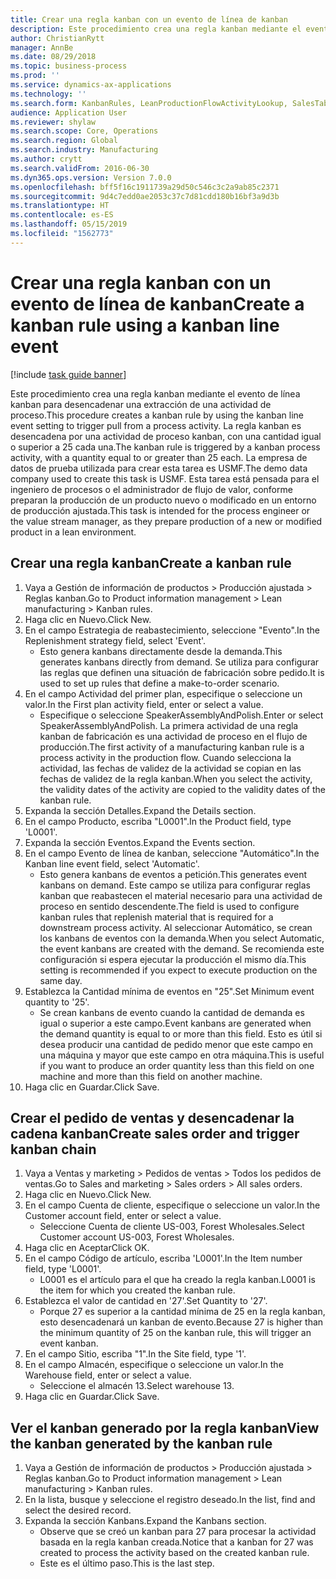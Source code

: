 ```yaml
---
title: Crear una regla kanban con un evento de línea de kanban
description: Este procedimiento crea una regla kanban mediante el evento de línea kanban para desencadenar una extracción de una actividad de proceso.
author: ChristianRytt
manager: AnnBe
ms.date: 08/29/2018
ms.topic: business-process
ms.prod: ''
ms.service: dynamics-ax-applications
ms.technology: ''
ms.search.form: KanbanRules, LeanProductionFlowActivityLookup, SalesTableListPage, SalesCreateOrder, SalesTable
audience: Application User
ms.reviewer: shylaw
ms.search.scope: Core, Operations
ms.search.region: Global
ms.search.industry: Manufacturing
ms.author: crytt
ms.search.validFrom: 2016-06-30
ms.dyn365.ops.version: Version 7.0.0
ms.openlocfilehash: bff5f16c1911739a29d50c546c3c2a9ab85c2371
ms.sourcegitcommit: 9d4c7edd0ae2053c37c7d81cdd180b16bf3a9d3b
ms.translationtype: HT
ms.contentlocale: es-ES
ms.lasthandoff: 05/15/2019
ms.locfileid: "1562773"
---
```

# <a name="create-a-kanban-rule-using-a-kanban-line-event"></a><span data-ttu-id="9404f-103">Crear una regla kanban con un evento de línea de kanban</span><span class="sxs-lookup"><span data-stu-id="9404f-103">Create a kanban rule using a kanban line event</span></span>

[!include [task guide banner](../../includes/task-guide-banner.md)]

<span data-ttu-id="9404f-104">Este procedimiento crea una regla kanban mediante el evento de línea kanban para desencadenar una extracción de una actividad de proceso.</span><span class="sxs-lookup"><span data-stu-id="9404f-104">This procedure creates a kanban rule by using the kanban line event setting to trigger pull from a process activity.</span></span> <span data-ttu-id="9404f-105">La regla kanban es desencadena por una actividad de proceso kanban, con una cantidad igual o superior a 25 cada una.</span><span class="sxs-lookup"><span data-stu-id="9404f-105">The kanban rule is triggered by a kanban process activity, with a quantity equal to or greater than 25 each.</span></span> <span data-ttu-id="9404f-106">La empresa de datos de prueba utilizada para crear esta tarea es USMF.</span><span class="sxs-lookup"><span data-stu-id="9404f-106">The demo data company used to create this task is USMF.</span></span> <span data-ttu-id="9404f-107">Esta tarea está pensada para el ingeniero de procesos o el administrador de flujo de valor, conforme preparan la producción de un producto nuevo o modificado en un entorno de producción ajustada.</span><span class="sxs-lookup"><span data-stu-id="9404f-107">This task is intended for the process engineer or the value stream manager, as they prepare production of a new or modified product in a lean environment.</span></span>


## <a name="create-a-kanban-rule"></a><span data-ttu-id="9404f-108">Crear una regla kanban</span><span class="sxs-lookup"><span data-stu-id="9404f-108">Create a kanban rule</span></span>
1. <span data-ttu-id="9404f-109">Vaya a Gestión de información de productos > Producción ajustada > Reglas kanban.</span><span class="sxs-lookup"><span data-stu-id="9404f-109">Go to Product information management > Lean manufacturing > Kanban rules.</span></span>
2. <span data-ttu-id="9404f-110">Haga clic en Nuevo.</span><span class="sxs-lookup"><span data-stu-id="9404f-110">Click New.</span></span>
3. <span data-ttu-id="9404f-111">En el campo Estrategia de reabastecimiento, seleccione "Evento".</span><span class="sxs-lookup"><span data-stu-id="9404f-111">In the Replenishment strategy field, select 'Event'.</span></span>
    * <span data-ttu-id="9404f-112">Esto genera kanbans directamente desde la demanda.</span><span class="sxs-lookup"><span data-stu-id="9404f-112">This generates kanbans directly from demand.</span></span> <span data-ttu-id="9404f-113">Se utiliza para configurar las reglas que definen una situación de fabricación sobre pedido.</span><span class="sxs-lookup"><span data-stu-id="9404f-113">It is used to set up rules that define a make-to-order scenario.</span></span>  
4. <span data-ttu-id="9404f-114">En el campo Actividad del primer plan, especifique o seleccione un valor.</span><span class="sxs-lookup"><span data-stu-id="9404f-114">In the First plan activity field, enter or select a value.</span></span>
    * <span data-ttu-id="9404f-115">Especifique o seleccione SpeakerAssemblyAndPolish.</span><span class="sxs-lookup"><span data-stu-id="9404f-115">Enter or select SpeakerAssemblyAndPolish.</span></span> <span data-ttu-id="9404f-116">La primera actividad de una regla kanban de fabricación es una actividad de proceso en el flujo de producción.</span><span class="sxs-lookup"><span data-stu-id="9404f-116">The first activity of a manufacturing kanban rule is a process activity in the production flow.</span></span> <span data-ttu-id="9404f-117">Cuando selecciona la actividad, las fechas de validez de la actividad se copian en las fechas de validez de la regla kanban.</span><span class="sxs-lookup"><span data-stu-id="9404f-117">When you select the activity, the validity dates of the activity are copied to the validity dates of the kanban rule.</span></span>  
5. <span data-ttu-id="9404f-118">Expanda la sección Detalles.</span><span class="sxs-lookup"><span data-stu-id="9404f-118">Expand the Details section.</span></span>
6. <span data-ttu-id="9404f-119">En el campo Producto, escriba "L0001".</span><span class="sxs-lookup"><span data-stu-id="9404f-119">In the Product field, type 'L0001'.</span></span>
7. <span data-ttu-id="9404f-120">Expanda la sección Eventos.</span><span class="sxs-lookup"><span data-stu-id="9404f-120">Expand the Events section.</span></span>
8. <span data-ttu-id="9404f-121">En el campo Evento de línea de kanban, seleccione "Automático".</span><span class="sxs-lookup"><span data-stu-id="9404f-121">In the Kanban line event field, select 'Automatic'.</span></span>
    * <span data-ttu-id="9404f-122">Esto genera kanbans de eventos a petición.</span><span class="sxs-lookup"><span data-stu-id="9404f-122">This generates event kanbans on demand.</span></span>  <span data-ttu-id="9404f-123">Este campo se utiliza para configurar reglas kanban que reabastecen el material necesario para una actividad de proceso en sentido descendente.</span><span class="sxs-lookup"><span data-stu-id="9404f-123">The field is used to configure kanban rules that replenish material that is required for a downstream process activity.</span></span> <span data-ttu-id="9404f-124">Al seleccionar Automático, se crean los kanbans de eventos con la demanda.</span><span class="sxs-lookup"><span data-stu-id="9404f-124">When you select Automatic, the event kanbans are created with the demand.</span></span> <span data-ttu-id="9404f-125">Se recomienda este configuración si espera ejecutar la producción el mismo día.</span><span class="sxs-lookup"><span data-stu-id="9404f-125">This setting is recommended if you expect to execute production on the same day.</span></span>  
9. <span data-ttu-id="9404f-126">Establezca la Cantidad mínima de eventos en "25".</span><span class="sxs-lookup"><span data-stu-id="9404f-126">Set Minimum event quantity to '25'.</span></span>
    * <span data-ttu-id="9404f-127">Se crean kanbans de evento cuando la cantidad de demanda es igual o superior a este campo.</span><span class="sxs-lookup"><span data-stu-id="9404f-127">Event kanbans are generated when the demand quantity is equal to or more than this field.</span></span> <span data-ttu-id="9404f-128">Esto es útil si desea producir una cantidad de pedido menor que este campo en una máquina y mayor que este campo en otra máquina.</span><span class="sxs-lookup"><span data-stu-id="9404f-128">This is useful if you want to produce an order quantity less than this field on one machine and more than this field on another machine.</span></span>  
10. <span data-ttu-id="9404f-129">Haga clic en Guardar.</span><span class="sxs-lookup"><span data-stu-id="9404f-129">Click Save.</span></span>

## <a name="create-sales-order-and-trigger-kanban-chain"></a><span data-ttu-id="9404f-130">Crear el pedido de ventas y desencadenar la cadena kanban</span><span class="sxs-lookup"><span data-stu-id="9404f-130">Create sales order and trigger kanban chain</span></span>
1. <span data-ttu-id="9404f-131">Vaya a Ventas y marketing > Pedidos de ventas > Todos los pedidos de ventas.</span><span class="sxs-lookup"><span data-stu-id="9404f-131">Go to Sales and marketing > Sales orders > All sales orders.</span></span>
2. <span data-ttu-id="9404f-132">Haga clic en Nuevo.</span><span class="sxs-lookup"><span data-stu-id="9404f-132">Click New.</span></span>
3. <span data-ttu-id="9404f-133">En el campo Cuenta de cliente, especifique o seleccione un valor.</span><span class="sxs-lookup"><span data-stu-id="9404f-133">In the Customer account field, enter or select a value.</span></span>
    * <span data-ttu-id="9404f-134">Seleccione Cuenta de cliente US-003, Forest Wholesales.</span><span class="sxs-lookup"><span data-stu-id="9404f-134">Select Customer account US-003, Forest Wholesales.</span></span>  
4. <span data-ttu-id="9404f-135">Haga clic en Aceptar</span><span class="sxs-lookup"><span data-stu-id="9404f-135">Click OK.</span></span>
5. <span data-ttu-id="9404f-136">En el campo Código de artículo, escriba 'L0001'.</span><span class="sxs-lookup"><span data-stu-id="9404f-136">In the Item number field, type 'L0001'.</span></span>
    * <span data-ttu-id="9404f-137">L0001 es el artículo para el que ha creado la regla kanban.</span><span class="sxs-lookup"><span data-stu-id="9404f-137">L0001 is the item for which you created the kanban rule.</span></span>  
6. <span data-ttu-id="9404f-138">Establezca el valor de cantidad en '27'.</span><span class="sxs-lookup"><span data-stu-id="9404f-138">Set Quantity to '27'.</span></span>
    * <span data-ttu-id="9404f-139">Porque 27 es superior a la cantidad mínima de 25 en la regla kanban, esto desencadenará un kanban de evento.</span><span class="sxs-lookup"><span data-stu-id="9404f-139">Because 27 is higher than the minimum quantity of 25 on the kanban rule, this will trigger an event kanban.</span></span>  
7. <span data-ttu-id="9404f-140">En el campo Sitio, escriba "1".</span><span class="sxs-lookup"><span data-stu-id="9404f-140">In the Site field, type '1'.</span></span>
8. <span data-ttu-id="9404f-141">En el campo Almacén, especifique o seleccione un valor.</span><span class="sxs-lookup"><span data-stu-id="9404f-141">In the Warehouse field, enter or select a value.</span></span>
    * <span data-ttu-id="9404f-142">Seleccione el almacén 13.</span><span class="sxs-lookup"><span data-stu-id="9404f-142">Select warehouse 13.</span></span>  
9. <span data-ttu-id="9404f-143">Haga clic en Guardar.</span><span class="sxs-lookup"><span data-stu-id="9404f-143">Click Save.</span></span>

## <a name="view-the-kanban-generated-by-the-kanban-rule"></a><span data-ttu-id="9404f-144">Ver el kanban generado por la regla kanban</span><span class="sxs-lookup"><span data-stu-id="9404f-144">View the kanban generated by the kanban rule</span></span>
1. <span data-ttu-id="9404f-145">Vaya a Gestión de información de productos > Producción ajustada > Reglas kanban.</span><span class="sxs-lookup"><span data-stu-id="9404f-145">Go to Product information management > Lean manufacturing > Kanban rules.</span></span>
2. <span data-ttu-id="9404f-146">En la lista, busque y seleccione el registro deseado.</span><span class="sxs-lookup"><span data-stu-id="9404f-146">In the list, find and select the desired record.</span></span>
3. <span data-ttu-id="9404f-147">Expanda la sección Kanbans.</span><span class="sxs-lookup"><span data-stu-id="9404f-147">Expand the Kanbans section.</span></span>
    * <span data-ttu-id="9404f-148">Observe que se creó un kanban para 27 para procesar la actividad basada en la regla kanban creada.</span><span class="sxs-lookup"><span data-stu-id="9404f-148">Notice that a kanban for 27 was created to process the  activity based on the created kanban rule.</span></span>  
    * <span data-ttu-id="9404f-149">Este es el último paso.</span><span class="sxs-lookup"><span data-stu-id="9404f-149">This is the last step.</span></span>  

